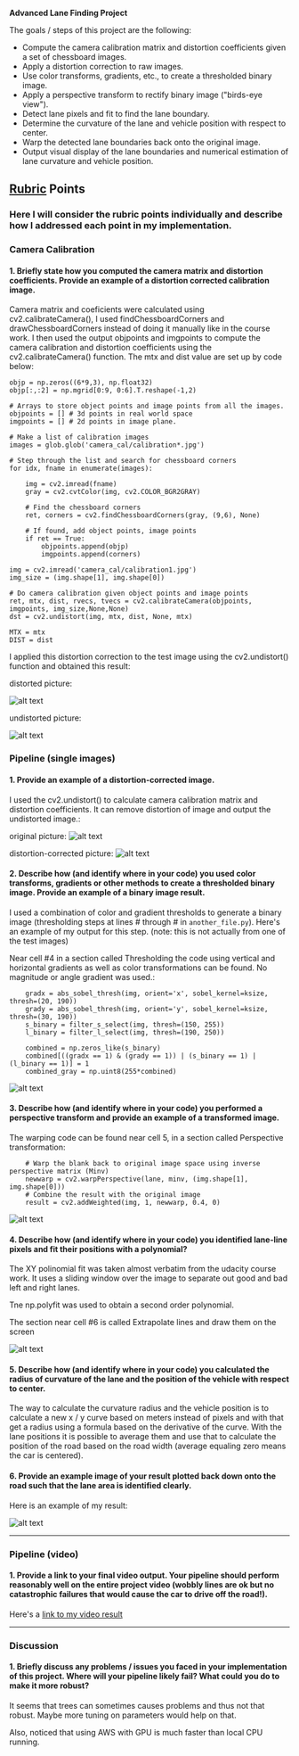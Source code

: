 **Advanced Lane Finding Project**

The goals / steps of this project are the following:

* Compute the camera calibration matrix and distortion coefficients given a set of chessboard images.
* Apply a distortion correction to raw images.
* Use color transforms, gradients, etc., to create a thresholded binary image.
* Apply a perspective transform to rectify binary image ("birds-eye view").
* Detect lane pixels and fit to find the lane boundary.
* Determine the curvature of the lane and vehicle position with respect to center.
* Warp the detected lane boundaries back onto the original image.
* Output visual display of the lane boundaries and numerical estimation of lane curvature and vehicle position.

[//]: # (Image References)

[image1]: ./examples/before_undistort.png "Distorted"
[image2]: ./examples/after_undistort.png "Undistorted"
[image3]: ./examples/test5.png "Test"
[image4]: ./examples/test5_correct.png "test corrected"
[image5]: ./examples/road-undistorted.png 
[image6]: ./examples/road-perspective.png  "Road perspective"
[image7]: ./examples/road-polyfit.png "Fitted curves"
[image8]: ./examples/road-annotation.png "Output"
[image9]: ./road-process.png "Complete process"
[image10]: ./road-annotation.png "Curvature annotation"
[video1]: ./result.mp4 "Video"


## [Rubric](https://review.udacity.com/#!/rubrics/571/view) Points

### Here I will consider the rubric points individually and describe how I addressed each point in my implementation.  

### Camera Calibration

#### 1. Briefly state how you computed the camera matrix and distortion coefficients. Provide an example of a distortion corrected calibration image.

Camera matrix and coeficients were calculated using cv2.calibrateCamera(), I used findChessboardCorners and drawChessboardCorners instead of doing it manually like in the course work. I then used the output objpoints and imgpoints to compute the camera calibration and distortion coefficients using the cv2.calibrateCamera() function. The mtx and dist value are set up by code below:

```
objp = np.zeros((6*9,3), np.float32)
objp[:,:2] = np.mgrid[0:9, 0:6].T.reshape(-1,2)

# Arrays to store object points and image points from all the images.
objpoints = [] # 3d points in real world space
imgpoints = [] # 2d points in image plane.

# Make a list of calibration images
images = glob.glob('camera_cal/calibration*.jpg')

# Step through the list and search for chessboard corners
for idx, fname in enumerate(images):

    img = cv2.imread(fname)
    gray = cv2.cvtColor(img, cv2.COLOR_BGR2GRAY)

    # Find the chessboard corners
    ret, corners = cv2.findChessboardCorners(gray, (9,6), None)

    # If found, add object points, image points
    if ret == True:
        objpoints.append(objp)
        imgpoints.append(corners)
        
img = cv2.imread('camera_cal/calibration1.jpg')
img_size = (img.shape[1], img.shape[0])

# Do camera calibration given object points and image points
ret, mtx, dist, rvecs, tvecs = cv2.calibrateCamera(objpoints, imgpoints, img_size,None,None)
dst = cv2.undistort(img, mtx, dist, None, mtx)

MTX = mtx
DIST = dist
```

I applied this distortion correction to the test image using the cv2.undistort() function and obtained this result:

distorted picture:

![alt text][image1]

undistorted picture:

![alt text][image2]


### Pipeline (single images)

#### 1. Provide an example of a distortion-corrected image.

I used the cv2.undistort() to calculate camera calibration matrix and distortion coefficients. It can remove distortion of image and output the undistorted image.:

original picture:
![alt text][image3]

distortion-corrected picture:
![alt text][image4]

#### 2. Describe how (and identify where in your code) you used color transforms, gradients or other methods to create a thresholded binary image.  Provide an example of a binary image result.

I used a combination of color and gradient thresholds to generate a binary image (thresholding steps at lines # through # in `another_file.py`).  Here's an example of my output for this step.  (note: this is not actually from one of the test images)

Near cell #4 in a section called Thresholding the code using vertical and horizontal gradients as well as color transformations can be found. No magnitude or angle gradient was used.:

```
    gradx = abs_sobel_thresh(img, orient='x', sobel_kernel=ksize, thresh=(20, 190))
    grady = abs_sobel_thresh(img, orient='y', sobel_kernel=ksize, thresh=(30, 190))
    s_binary = filter_s_select(img, thresh=(150, 255))
    l_binary = filter_l_select(img, thresh=(190, 250))
    
    combined = np.zeros_like(s_binary)
    combined[((gradx == 1) & (grady == 1)) | (s_binary == 1) | (l_binary == 1)] = 1
    combined_gray = np.uint8(255*combined)
```

![alt text][image5]

#### 3. Describe how (and identify where in your code) you performed a perspective transform and provide an example of a transformed image.

The warping code can be found near cell 5, in a section called Perspective transformation:
```
    # Warp the blank back to original image space using inverse perspective matrix (Minv)
    newwarp = cv2.warpPerspective(lane, minv, (img.shape[1], img.shape[0])) 
    # Combine the result with the original image
    result = cv2.addWeighted(img, 1, newwarp, 0.4, 0)
```

![alt text][image6]

#### 4. Describe how (and identify where in your code) you identified lane-line pixels and fit their positions with a polynomial?

The XY polinomial fit was taken almost verbatim from the udacity course work. It uses a sliding window over the image to separate out good and bad left and right lanes.

Tne np.polyfit was used to obtain a second order polynomial.

The section near cell #6 is called Extrapolate lines and draw them on the screen 

![alt text][image7]


#### 5. Describe how (and identify where in your code) you calculated the radius of curvature of the lane and the position of the vehicle with respect to center.

The way to calculate the curvature radius and the vehicle position is to calculate a new x / y curve based on meters instead of pixels and with that get a radius using a formula based on the derivative of the curve. With the lane positions it is possible to average them and use that to calculate the position of the road based on the road width (average equaling zero means the car is centered).

#### 6. Provide an example image of your result plotted back down onto the road such that the lane area is identified clearly.

Here is an example of my result:

![alt text][image8]

---

### Pipeline (video)

#### 1. Provide a link to your final video output.  Your pipeline should perform reasonably well on the entire project video (wobbly lines are ok but no catastrophic failures that would cause the car to drive off the road!).

Here's a [link to my video result](./output.mp4)

---

### Discussion

#### 1. Briefly discuss any problems / issues you faced in your implementation of this project.  Where will your pipeline likely fail?  What could you do to make it more robust?

It seems that trees can sometimes causes problems and thus not that robust. Maybe more tuning on parameters would help on that. 

Also, noticed that using AWS with GPU is much faster than local CPU running. 
